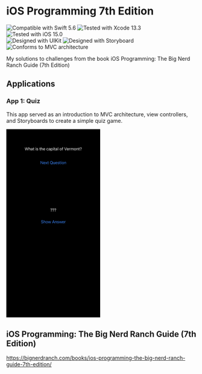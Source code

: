 # iOS Programming 7th Edition
![Compatible with Swift 5.6][swift-version]
![Tested with Xcode 13.3][xcode-version]
![Tested with iOS 15.0][ios-version]
<br />
![Designed with UIKit][uikit]
![Designed with Storyboard][storyboard]
![Conforms to MVC architecture][mvc]

My solutions to challenges from the book iOS Programming: The Big Nerd Ranch Guide (7th Edition)

## Applications

### App 1: Quiz

This app served as an introduction to MVC architecture, view controllers, and Storyboards to create a simple quiz game.

<img src="Quiz/preview.jpeg" height="500">

## iOS Programming: The Big Nerd Ranch Guide (7th Edition)
https://bignerdranch.com/books/ios-programming-the-big-nerd-ranch-guide-7th-edition/

[swift-version]: https://img.shields.io/badge/Swift-5.6-green.svg
[xcode-version]: https://img.shields.io/badge/Xcode-13.3-green.svg
[ios-version]: https://img.shields.io/badge/iOS-15.0-green.svg
[uikit]: https://img.shields.io/badge/UIKit-%20-informational
[storyboard]: https://img.shields.io/badge/Storyboard-%20-informational
[mvc]: https://img.shields.io/badge/MVC-%20-lightgrey

